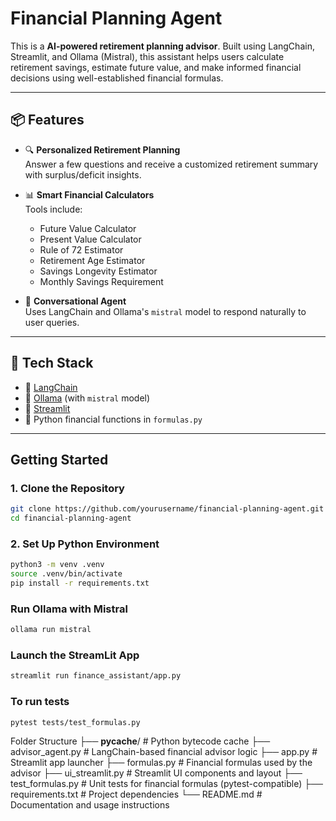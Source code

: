 # Financial Planning Agent

This is a **AI-powered retirement planning advisor**. Built using LangChain, Streamlit, and Ollama (Mistral), this assistant helps users calculate retirement savings, estimate future value, and make informed financial decisions using well-established financial formulas.

---

## 📦 Features

- 🔍 **Personalized Retirement Planning**  
  Answer a few questions and receive a customized retirement summary with surplus/deficit insights.

- 📊 **Smart Financial Calculators**  
  Tools include:
  - Future Value Calculator
  - Present Value Calculator
  - Rule of 72 Estimator
  - Retirement Age Estimator
  - Savings Longevity Estimator
  - Monthly Savings Requirement

- 🧠 **Conversational Agent**  
  Uses LangChain and Ollama's `mistral` model to respond naturally to user queries.

---

## 🧰 Tech Stack

- 🧱 [LangChain](https://www.langchain.com/)
- 🤖 [Ollama](https://ollama.com/) (with `mistral` model)
- 🎨 [Streamlit](https://streamlit.io/)
- 🧮 Python financial functions in `formulas.py`

---

##  Getting Started

### 1. Clone the Repository

```bash
git clone https://github.com/yourusername/financial-planning-agent.git
cd financial-planning-agent
```
### 2. Set Up Python Environment
```bash
python3 -m venv .venv
source .venv/bin/activate
pip install -r requirements.txt
```
### Run Ollama with Mistral
```bash
ollama run mistral
```
### Launch the StreamLit App
```bash
streamlit run finance_assistant/app.py
```
### To run tests
```bash
pytest tests/test_formulas.py
```
Folder Structure
├── __pycache__/               # Python bytecode cache
├── advisor_agent.py          # LangChain-based financial advisor logic
├── app.py                    # Streamlit app launcher
├── formulas.py               # Financial formulas used by the advisor
├── ui_streamlit.py           # Streamlit UI components and layout
├── test_formulas.py          # Unit tests for financial formulas (pytest-compatible)
├── requirements.txt          # Project dependencies
└── README.md                 # Documentation and usage instructions
